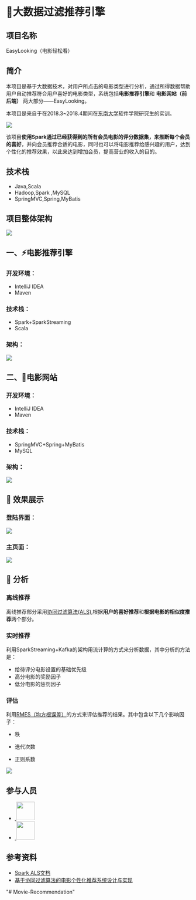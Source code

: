 #  :art:大数据过滤推荐引擎

## 项目名称

EasyLooking（电影轻松看）

## 简介

本项目是基于大数据技术，对用户所点击的电影类型进行分析，通过所得数据帮助用户自动推荐符合用户喜好的电影类型，系统包括**电影推荐引擎**和 **电影网站（前后端）** 两大部分——EasyLooking。

本项目是来自于在2018.3~2018.4期间在[东南大学](http://www.seu.edu.cn/)软件学院研究生的实训。

<div> 
    <img alig="center" src="img/logo01.png" />    
</div>

该项目**使用Spark通过已经获得到的所有会员电影的评分数据集，来推断每个会员的喜好**，并向会员推荐合适的电影，同时也可以将电影推荐给感兴趣的用户，达到个性化的推荐效果，以此来达到增加会员，提高营业的收入的目的。

## 技术栈

- Java,Scala 
- Hadoop,Spark ,MySQL 
- SpringMVC,Spring,MyBatis

## 项目整体架构

<div> 
    <img alig="center" src="img/img001.png" />    
</div>

## 一、:zap:电影推荐引擎

### 开发环境：

- IntelliJ IDEA
- Maven

### 技术栈：

- Spark+SparkStreaming
- Scala

### 架构：

<div> 
    <img alig="center" src="img/img002.png" />    
</div>

## 二、:hammer:电影网站

### 开发环境：

- IntelliJ IDEA
- Maven

### 技术栈：

- SpringMVC+Spring+MyBatis
- MySQL

### 架构：

<div> 
    <img alig="center" src="img/img003.png" />    
</div>

## :apple: 效果展示

### 登陆界面：

<div> 
    <img alig="center" src="img/img005.png" />    
</div>

### 主页面：

<div> 
    <img alig="center" src="img/img004.png" />    
</div>

## :pencil: 分析

### 离线推荐

离线推荐部分采用[协同过滤算法(ALS)](http://dblab.xmu.edu.cn/blog/1461-2/),根据**用户的喜好推荐**和**根据电影的相似度推荐**两个部分。

### 实时推荐

利用SparkStreaming+Kafka的架构用流计算的方式来分析数据，其中分析的方法是：

- 给待评分电影设置的基础优先级
- 高分电影的奖励因子
- 低分电影的惩罚因子

### 评估

利用[RMES（均方根误差）](https://baike.baidu.com/item/%E5%9D%87%E6%96%B9%E6%A0%B9%E8%AF%AF%E5%B7%AE/3498959?fromtitle=RMSE&fromid=6536667)的方式来评估推荐的结果。其中包含以下几个影响因子：

- 秩

- 迭代次数

- 正则系数


<div> 
    <img alig="center" src="img/img006.png" />    
</div>

## 参与人员

- <a href="https://github.com/https://github.com/Shen1K">
  ​    <img src="https://avatars0.githubusercontent.com/u/34478597?s=460&v=4" width="50px"></a>

- <a href="https://github.com/https://github.com/906798724">
  ​    <img src="https://avatars3.githubusercontent.com/u/18747365?s=400&v=4" width="50px"></a>

## 参考资料

- [Spark ALS文档](https://spark.apache.org/docs/2.2.0/ml-collaborative-filtering.html)
- [基于协同过滤算法的电影个性化推荐系统设计与实现](http://www.cnki.com.cn/Article/CJFDTotal-RJDK201501033.htm)

"# Movie-Recommendation" 

